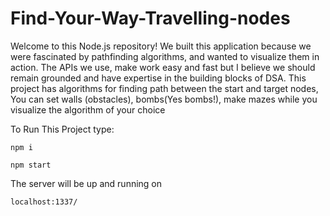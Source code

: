 # Find-Your-Way-Travelling-nodes
Welcome to this Node.js repository! We built this application because we were fascinated by pathfinding algorithms, and wanted to visualize them in action. 
The APIs we use, make work easy and fast but I believe we should remain grounded and have expertise in the building blocks of DSA. 
This project has algorithms for finding path between the start and target nodes, You can set walls (obstacles), bombs(Yes bombs!), make mazes while you visualize the algorithm of your choice

To Run This Project type:

```
npm i

npm start
```

The server will be up and running on 
```
localhost:1337/
```

